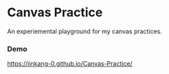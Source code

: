 # Canvas Practice
An experiemental playground for my canvas practices.

### Demo
https://jinkang-0.github.io/Canvas-Practice/